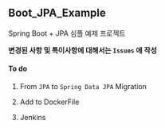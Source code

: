 ## Boot_JPA_Example

Spring Boot + JPA 심플 예제 프로젝트

**변경된 사항 및 특이사항에 대해서는 `Issues` 에 작성**


#### To do

1. From `JPA` to `Spring Data JPA` Migration

2. Add to DockerFile

3. Jenkins
